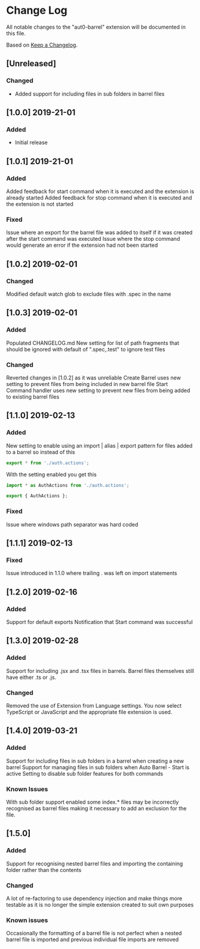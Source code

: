 # Change Log

All notable changes to the "aut0-barrel" extension will be documented in this file.

Based on [Keep a Changelog](http://keepachangelog.com/).

## [Unreleased]

### Changed

- Added support for including files in sub folders in barrel files

## [1.0.0] 2019-21-01

### Added

- Initial release

## [1.0.1] 2019-21-01

### Added

Added feedback for start command when it is executed and the extension is already started
Added feedback for stop command when it is executed and the extension is not started

### Fixed

Issue where an export for the barrel file was added to itself if it was created after the start command was executed
Issue where the stop command would generate an error if the extension had not been started

## [1.0.2] 2019-02-01

### Changed

Modified default watch glob to exclude files with .spec in the name

## [1.0.3] 2019-02-01

### Added

Populated CHANGELOG.md
New setting for list of path fragments that should be ignored with default of ".spec,.test" to ignore test files

### Changed

Reverted changes in [1.0.2] as it was unreliable
Create Barrel uses new setting to prevent files from being included in new barrel file
Start Command handler uses new setting to prevent new files from being added to existing barrel files

## [1.1.0] 2019-02-13

### Added
New setting to enable using an import | alias | export pattern for files added to a barrel so instead of this
```javascript
export * from './auth.actions';
```
With the setting enabled you get this
```javascript
import * as AuthActions from './auth.actions';

export { AuthActions };
```

### Fixed
Issue where windows path separator was hard coded

## [1.1.1] 2019-02-13

### Fixed
Issue introduced in 1.1.0 where trailing . was left on import statements

## [1.2.0] 2019-02-16

### Added
Support for default exports
Notification that Start command was successful

## [1.3.0] 2019-02-28

### Added
Support for including .jsx and .tsx files in barrels.  Barrel files themselves still have either .ts or .js.

### Changed
Removed the use of Extension from Language settings.  You now select TypeScript or JavaScript and the appropriate file extension is used.

## [1.4.0] 2019-03-21

### Added
Support for including files in sub folders in a barrel when creating a new barrel
Support for managing files in sub folders when Auto Barrel - Start is active
Setting to disable sub folder features for both commands

### Known Issues
With sub folder support enabled some index.* files may be incorrectly recognised as barrel files making it necessary to add an exclusion for the file.

## [1.5.0]

### Added
Support for recognising nested barrel files and importing the containing folder rather than the contents

### Changed
A lot of re-factoring to use dependency injection and make things more testable as it is no longer the simple extension created to suit own purposes

### Known issues
Occasionally the formatting of a barrel file is not perfect when a nested barrel file is imported and previous individual file imports are removed



